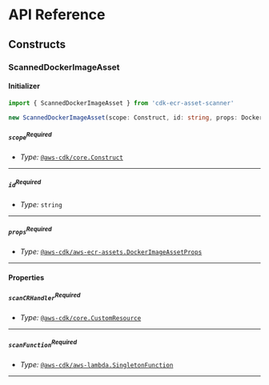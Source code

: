 # API Reference <a name="API Reference"></a>

## Constructs <a name="Constructs"></a>

### ScannedDockerImageAsset <a name="cdk-ecr-asset-scanner.ScannedDockerImageAsset"></a>

#### Initializer <a name="cdk-ecr-asset-scanner.ScannedDockerImageAsset.Initializer"></a>

```typescript
import { ScannedDockerImageAsset } from 'cdk-ecr-asset-scanner'

new ScannedDockerImageAsset(scope: Construct, id: string, props: DockerImageAssetProps)
```

##### `scope`<sup>Required</sup> <a name="cdk-ecr-asset-scanner.ScannedDockerImageAsset.parameter.scope"></a>

- *Type:* [`@aws-cdk/core.Construct`](#@aws-cdk/core.Construct)

---

##### `id`<sup>Required</sup> <a name="cdk-ecr-asset-scanner.ScannedDockerImageAsset.parameter.id"></a>

- *Type:* `string`

---

##### `props`<sup>Required</sup> <a name="cdk-ecr-asset-scanner.ScannedDockerImageAsset.parameter.props"></a>

- *Type:* [`@aws-cdk/aws-ecr-assets.DockerImageAssetProps`](#@aws-cdk/aws-ecr-assets.DockerImageAssetProps)

---



#### Properties <a name="Properties"></a>

##### `scanCRHandler`<sup>Required</sup> <a name="cdk-ecr-asset-scanner.ScannedDockerImageAsset.property.scanCRHandler"></a>

- *Type:* [`@aws-cdk/core.CustomResource`](#@aws-cdk/core.CustomResource)

---

##### `scanFunction`<sup>Required</sup> <a name="cdk-ecr-asset-scanner.ScannedDockerImageAsset.property.scanFunction"></a>

- *Type:* [`@aws-cdk/aws-lambda.SingletonFunction`](#@aws-cdk/aws-lambda.SingletonFunction)

---






